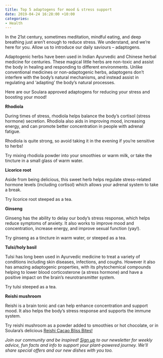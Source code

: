 ```yaml
---
title: Top 5 adaptogens for mood & stress support
date: 2019-04-24 16:28:00 +10:00
categories:
- Health
---
```


In the 21st century, sometimes meditation, mindful eating, and deep breathing just aren’t enough to reduce stress. We understand, and we’re here for you. Allow us to introduce our daily saviours – adaptogens.

Adaptogenic herbs have been used in Indian Ayurvedic and Chinese herbal medicine for centuries. These magical little herbs are non-toxic and assist the body in healing and responding to different environments. Unlike conventional medicines or non-adaptogenic herbs, adaptogens don’t interfere with the body’s natural mechanisms, and instead assist in regulating and ‘adapting’ the body’s natural processes.

Here are our Soulara approved adaptogens for reducing your stress and boosting your mood!

**Rhodiola**

During times of stress, rhodiola helps balance the body’s cortisol (stress hormone) secretion. Rhodiola also aids in improving mood, increasing energy, and can promote better concentration in people with adrenal fatigue.

Rhodiola is quite strong, so avoid taking it in the evening if you’re sensitive to herbs!

Try mixing rhodiola powder into your smoothies or warm milk, or take the tincture in a small glass of warm water.

**Licorice root**

Aside from being delicious, this sweet herb helps regulate stress-related hormone levels (including cortisol) which allows your adrenal system to take a break.

Try licorice root steeped as a tea.

**Ginseng**

Ginseng has the ability to delay our body’s stress response, which helps reduce symptoms of anxiety. It also works to improve mood and concentration, increase energy, and improve sexual function (yay!).

Try ginseng as a tincture in warm water, or steeped as a tea.

**Tulsi/holy basil**

Tulsi has long been used in Ayurvedic medicine to treat a variety of conditions including skin diseases, infections, and coughs. However it also has amazing adaptogenic properties, with its phytochemical compounds helping to lower blood corticosterone (a stress hormone) and have a positive impact on the brain’s neurotransmitter system.

Try tulsi steeped as a tea.

**Reishi mushroom**

Reishi is a brain tonic and can help enhance concentration and support mood. It also helps the body’s stress response and supports the immune system.

Try reishi mushroom as a powder added to smoothies or hot chocolate, or in Soulara’s delicious [Reishi Cacao Bliss Bites!](https://www.soulara.com.au/on-the-menu)

*Join our community and be inspired! [Sign up](https://www.soulara.com.au) to our newsletter for weekly advice, fun facts and info to support your plant-powered journey. We’ll share special offers and our new dishes with you too.*